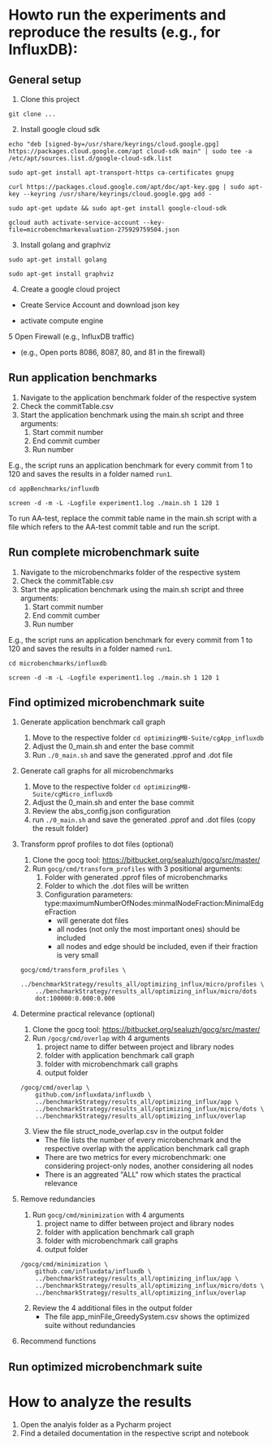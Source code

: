 


# Howto run the experiments and reproduce the results (e.g., for InfluxDB):

## General setup
1. Clone this project

``` git clone ... ```


2. Install google cloud sdk

```
echo "deb [signed-by=/usr/share/keyrings/cloud.google.gpg] https://packages.cloud.google.com/apt cloud-sdk main" | sudo tee -a /etc/apt/sources.list.d/google-cloud-sdk.list

sudo apt-get install apt-transport-https ca-certificates gnupg

curl https://packages.cloud.google.com/apt/doc/apt-key.gpg | sudo apt-key --keyring /usr/share/keyrings/cloud.google.gpg add -

sudo apt-get update && sudo apt-get install google-cloud-sdk

gcloud auth activate-service-account --key-file=microbenchmarkevaluation-275929759504.json
```

3. Install golang and graphviz

```
sudo apt-get install golang

sudo apt-get install graphviz
```

4. Create a google cloud project

- Create Service Account and download json key 

- activate compute engine


5 Open Firewall (e.g., InfluxDB traffic) 

- (e.g., Open ports 8086, 8087, 80, and 81 in the firewall)


## Run application benchmarks

1. Navigate to the application benchmark folder of the respective system
2. Check the commitTable.csv 
3. Start the application benchmark using the main.sh script and three arguments:
	1. Start commit number
	2. End commit cumber
	3. Run number

E.g., the script runs an application benchmark for every commit from 1 to 120 and saves the results in a folder named `run1`.

```
cd appBenchmarks/influxdb

screen -d -m -L -Logfile experiment1.log ./main.sh 1 120 1

```

To run AA-test, replace the commit table name in the main.sh script with a file which refers to the AA-test commit table and run the script.

## Run complete microbenchmark suite

1. Navigate to the microbenchmarks folder of the respective system
2. Check the commitTable.csv 
3. Start the application benchmark using the main.sh script and three arguments:
	1. Start commit number
	2. End commit cumber
	3. Run number

E.g., the script runs an application benchmark for every commit from 1 to 120 and saves the results in a folder named `run1`.

```
cd microbenchmarks/influxdb

screen -d -m -L -Logfile experiment1.log ./main.sh 1 120 1

```

## Find optimized microbenchmark suite


1.  Generate application benchmark call graph
	1. Move to the respective folder
	`cd optimizingMB-Suite/cgApp_influxdb`
	2. Adjust the 0_main.sh and enter the base commit
	3. Run `./0_main.sh` and save the generated .pprof and .dot file
2. Generate call graphs for all microbenchmarks 
	1. Move to the respective folder
	`cd optimizingMB-Suite/cgMicro_influxdb`
	2. Adjust the 0_main.sh and enter the base commit
	3. Review the abs_config.json configuration
	4. run `./0_main.sh` and save the generated .pprof and .dot files (copy the result folder)
3. Transform pprof profiles to dot files (optional)
	1. Clone the gocg tool: https://bitbucket.org/sealuzh/gocg/src/master/
	2. Run `gocg/cmd/transform_profiles` with 3 positional arguments:
		1. Folder with generated .pprof files of microbenchmarks 
		2. Folder to which the .dot files will be written
		3. Configuration parameters: type:maximumNumberOfNodes:minmalNodeFraction:MinimalEdgeFraction
			- will generate dot files
			- all nodes (not only the most important ones) should be included
			- all nodes and edge should be included, even if their fraction is very small
			
	```
	gocg/cmd/transform_profiles \
		../benchmarkStrategy/results_all/optimizing_influx/micro/profiles \
		../benchmarkStrategy/results_all/optimizing_influx/micro/dots
		dot:100000:0.000:0.000
	
	```
4. Determine practical relevance (optional)
	1. Clone the gocg tool: https://bitbucket.org/sealuzh/gocg/src/master/
	2. Run `/gocg/cmd/overlap` with 4 arguments
		1. project name to differ between project and library nodes
		2. folder with application benchmark call graph 
		3. folder with microbenchmark call graphs 
		4. output folder
		
	```
	/gocg/cmd/overlap \
		github.com/influxdata/influxdb \
		../benchmarkStrategy/results_all/optimizing_influx/app \
		../benchmarkStrategy/results_all/optimizing_influx/micro/dots \
		../benchmarkStrategy/results_all/optimizing_influx/overlap
	```
	
	3. View the file struct_node_overlap.csv in the output folder 
		- The file lists the number of every microbenchmark and the respective overlap with the application benchmark call graph 
		- There are two metrics for every microbenchmark: one considering project-only nodes, another considering all nodes
		- There is an aggreated "ALL" row which states the practical relevance
4. Remove redundancies
	1. Run `gocg/cmd/minimization` with 4 arguments 
		1. project name to differ between project and library nodes
		2. folder with application benchmark call graph 
		3. folder with microbenchmark call graphs 
		4. output folder
		
	```
	/gocg/cmd/minimization \
		github.com/influxdata/influxdb \
		../benchmarkStrategy/results_all/optimizing_influx/app \
		../benchmarkStrategy/results_all/optimizing_influx/micro/dots \
		../benchmarkStrategy/results_all/optimizing_influx/overlap
	```
	
	2. Review the 4 additional files in the output folder 	
		- The file app_minFile_GreedySystem.csv shows the optimized suite without redundancies 
		
5. Recommend functions

## Run optimized microbenchmark suite

# How to analyze the results

1. Open the analyis folder as a Pycharm project
2. Find a detailed documentation in the respective script and notebook


